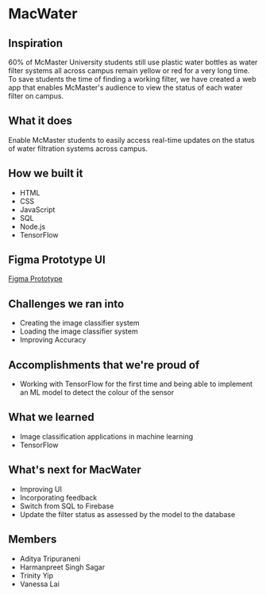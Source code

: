 # MacWater

## Inspiration
60% of McMaster University students still use plastic water bottles as water filter systems all across campus remain yellow or red for a very long time. To save students the time of finding a working filter, we have created a web app that enables McMaster's audience to view the status of each water filter on campus.

## What it does
Enable McMaster students to easily access real-time updates on the status of water filtration systems across campus.

## How we built it
- HTML
- CSS
- JavaScript
- SQL
- Node.js
- TensorFlow

## Figma Prototype UI
[Figma Prototype](https://www.figma.com/proto/h620v18JOyDhul43kruTRh/MacWater?type=design&node-id=35-638&t=ti5GcqU8MmHDnEdn-1&scaling=scale-down-width&page-id=0%3A1&starting-point-node-id=35%3A635&mode=design)

## Challenges we ran into
- Creating the image classifier system
- Loading the image classifier system
- Improving Accuracy 

## Accomplishments that we're proud of
- Working with TensorFlow for the first time and being able to implement an ML model to detect the colour of the sensor

## What we learned
- Image classification applications in machine learning
- TensorFlow 

## What's next for MacWater
- Improving UI
- Incorporating feedback
- Switch from SQL to Firebase
- Update the filter status as assessed by the model to the database

## Members
- Aditya Tripuraneni
- Harmanpreet Singh Sagar
- Trinity Yip
- Vanessa Lai

